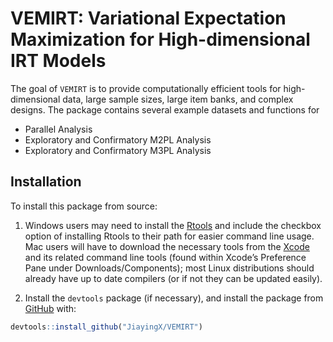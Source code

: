 
<!-- README.md is generated from README.Rmd. Please edit that file -->

# VEMIRT: Variational Expectation Maximization for High-dimensional IRT Models

<!-- badges: start -->
<!-- badges: end -->

The goal of `VEMIRT` is to provide computationally efficient tools for
high-dimensional data, large sample sizes, large item banks, and complex
designs. The package contains several example datasets and functions for

- Parallel Analysis
- Exploratory and Confirmatory M2PL Analysis
- Exploratory and Confirmatory M3PL Analysis

## Installation

To install this package from source:

1)  Windows users may need to install the
    [Rtools](https://CRAN.R-project.org/bin/windows/Rtools/) and include
    the checkbox option of installing Rtools to their path for easier
    command line usage. Mac users will have to download the necessary
    tools from the
    [Xcode](https://apps.apple.com/ca/app/xcode/id497799835?mt=12) and
    its related command line tools (found within Xcode’s Preference Pane
    under Downloads/Components); most Linux distributions should already
    have up to date compilers (or if not they can be updated easily).

2)  Install the `devtools` package (if necessary), and install the
    package from [GitHub](https://github.com/) with:

``` r
devtools::install_github("JiayingX/VEMIRT")
```
